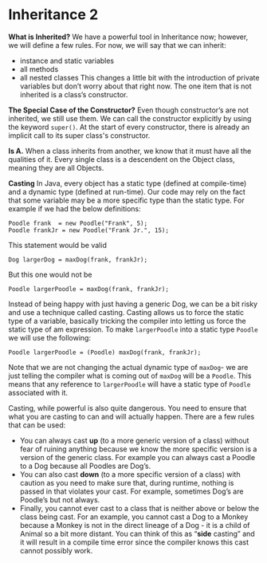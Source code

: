 # Inheritance 2

__What is Inherited?__ We have a powerful tool in Inheritance now; however, we will define a few rules. For now, we will say that we can inherit:
- instance and static variables
- all methods
- all nested classes This changes a little bit with the introduction of private variables but don’t worry about that right now. The one item that is not inherited is a class’s constructor.

__The Special Case of the Constructor?__ Even though constructor’s are not inherited, we still use them. We can call the constructor explicitly by using the keyword `super()`. At the start of every constructor, there is already an implicit call to its super class's constructor.

__Is A.__ When a class inherits from another, we know that it must have all the qualities of it. Every single class is a descendent on the Object class, meaning they are all Objects.

__Casting__ In Java, every object has a static type (defined at compile-time) and a dynamic type (defined at run-time). Our code may rely on the fact that some variable may be a more specific type than the static type. 
For example if we had the below definitions:
```
Poodle frank  = new Poodle("Frank", 5);
Poodle frankJr = new Poodle("Frank Jr.", 15);
```
This statement would be valid
```
Dog largerDog = maxDog(frank, frankJr);
```
But this one would not be
```
Poodle largerPoodle = maxDog(frank, frankJr);
```
Instead of being happy with just having a generic Dog, we can be a bit risky and use a technique called casting. Casting allows us to force the static type of a variable, basically tricking the compiler into letting us force the static type of am expression. To make `largerPoodle` into a static type `Poodle` we will use the following:
```
Poodle largerPoodle = (Poodle) maxDog(frank, frankJr);
```
Note that we are not changing the actual dynamic type of `maxDog`- we are just telling the compiler what is coming out of `maxDog` will be a `Poodle`. This means that any reference to `largerPoodle` will have a static type of `Poodle` associated with it.

Casting, while powerful is also quite dangerous. You need to ensure that what you are casting to can and will actually happen. There are a few rules that can be used:
- You can always cast __up__ (to a more generic version of a class) without fear of ruining anything because we know the more specific version is a version of the generic class. For example you can always cast a Poodle to a Dog because all Poodles are Dog’s.
- You can also cast __down__ (to a more specific version of a class) with caution as you need to make sure that, during runtime, nothing is passed in that violates your cast. For example, sometimes Dog’s are Poodle’s but not always.
- Finally, you cannot ever cast to a class that is neither above or below the class being cast. For an example, you cannot cast a Dog to a Monkey because a Monkey is not in the direct lineage of a Dog - it is a child of Animal so a bit more distant. You can think of this as “__side__ casting” and it will result in a compile time error since the compiler knows this cast cannot possibly work.